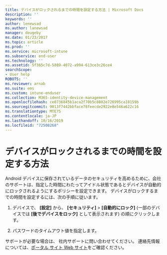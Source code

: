 ```yaml
---
title: デバイスがロックされるまでの時間を設定する方法 | Microsoft Docs
description: ''
keywords: ''
author: lenewsad
ms.author: lanewsad
manager: dougeby
ms.date: 01/23/2017
ms.topic: article
ms.prod: ''
ms.service: microsoft-intune
ms.subservice: end-user
ms.technology: ''
ms.assetid: 5f365c7d-5889-4072-a994-613ce3c26ce4
searchScope:
- User help
ROBOTS: ''
ms.reviewer: arnab
ms.suite: ems
ms.custom: intune-enduser
ms.collection: M365-identity-device-management
ms.openlocfilehash: ce0736845b1aca2f70b5c8802e726995ca18159b
ms.sourcegitcommit: 9013f7442bbface78feecde2922e8e546a622c16
ms.translationtype: MTE75
ms.contentlocale: ja-JP
ms.lasthandoff: 10/16/2019
ms.locfileid: "72508268"
---
```

# <a name="how-to-set-the-amount-of-time-before-your-device-is-locked"></a>デバイスがロックされるまでの時間を設定する方法

Android デバイスに保存されているデータのセキュリティを高めるために、会社のサポートは、指定した時間にわたってアイドル状態であるとデバイスが自動的にロックされるようにするポリシーを設定できます。 デバイスがロックするまでの時間を設定するには、次の手順に従います。

1. デバイスで、 **[設定]** から、 **[セキュリティ]** &gt; **[自動的にロック]** (一部のデバイスでは **[後でデバイスをロック]** として表示されます) の順にクリックします。

2. パスワードのタイムアウト値を指定します。

サポートが必要な場合は、 社内サポートに問い合わせてください。 連絡先情報については、[ポータル サイト Web サイト](https://go.microsoft.com/fwlink/?linkid=2010980)をご確認ください。
